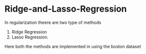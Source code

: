 # Ridge-and-Lasso-Regression
In regularization theere are two type of methods
1. Ridge Regression
2. Lasso Regression.

Here both the methods are implemented in using the boston dataset
